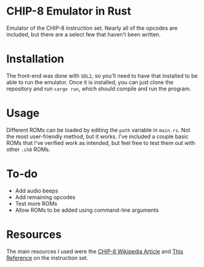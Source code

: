 # CHIP-8 Emulator in Rust
Emulator of the CHIP-8 instruction set. Nearly all of the opcodes are included, but there are a select few that haven't been written.

# Installation
The front-end was done with <code>SDL2</code>, so you'll need to have that installed to be able to run the emulator. Once it is installed, you can
just clone the repository and run <code>cargo run</code>, which should compile and run the program.

# Usage
Different ROMs can be loaded by editing the <code>path</code> variable in <code>main.rs</code>. Not the most user-friendly method, but it works. I've
included a couple basic ROMs that I've verified work as intended, but feel free to test them out with other <code>.ch8</code> ROMs.

# To-do
<ul>
  <li>Add audio beeps</li>
  <li>Add remaining opcodes</li>
  <li>Test more ROMs</li>
  <li>Allow ROMs to be added using command-line arguments</li>
</ul>

# Resources
The main resources I used were the <a href='https://en.wikipedia.org/wiki/CHIP-8'>CHIP-8 Wikipedia Article</a> and
<a href='http://devernay.free.fr/hacks/chip8/C8TECH10.HTM'>This Reference</a> on the instruction set.
